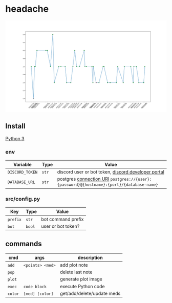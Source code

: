 # headache

![image](flask/plot.png)

## Install

[Python 3](https://python.org/)  

### env

|       Variable       |  Type  |                                        Value
|----------------------|--------|----------------------------------------------------------------------------------------------|
|`DISCORD_TOKEN`       | `str`  | discord user or bot token, [discord developer portal](https://discord.com/developers)        |
| `DATABASE_URL`       | `str`  | postgres [connection URI](https://www.postgresql.org/docs/current/libpq-connect.html#LIBPQ-CONNSTRING) `postgres://{user}:{password}@{hostname}:{port}/{database-name}` |

### src/config.py

|     Key      |  Type  |                         Value                              |
|--------------|--------|------------------------------------------------------------|
| `prefix`     | `str`  | bot command prefix                                         |
| `bot`        | `bool` | user or bot token?                                         |

## commands

|   cmd     |                  args                     |         description            |
|-----------|-------------------------------------------|--------------------------------|
| `add`     | `<points> <med>`                          | add plot note                  |
| `pop`     |                                           | delete last note               |
| `plot`    |                                           | generate plot image            |
| `exec`    | `code block`                              | execute Python code            |
| `color`   | `[med] [color]`                           | get/add/delete/update meds     |